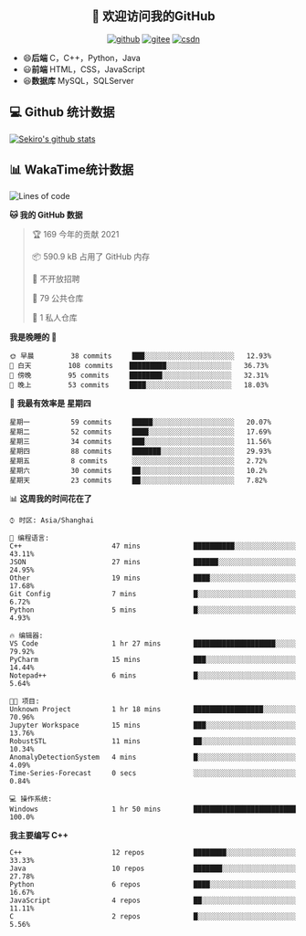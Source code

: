 <h2 align="center">👋 欢迎访问我的GitHub</h2>
<p align="center">
  <a href="https://666wxy666.github.io/"><img src="https://img.shields.io/badge/GitHub-24292e" alt="github"></a>
  <a href="https://gitee.com/wxy_666"><img src="https://img.shields.io/badge/Gitee-fe7300" alt="gitee"></a>
  <a href="https://blog.csdn.net/WXY_666"><img src="https://img.shields.io/badge/CSDN-cf000e" alt="csdn"></a>
</p>

- 😄**后端** C，C++，Python，Java
- 😃**前端** HTML，CSS，JavaScript
- 😆**数据库** MySQL，SQLServer

## 💻 Github 统计数据
[![Sekiro's github stats](https://github-readme-stats.vercel.app/api?username=666WXY666)](https://666wxy666.github.io/)

## 📊 WakaTime统计数据

<!--START_SECTION:waka-->
![Lines of code](https://img.shields.io/badge/%E4%BB%8E%E3%80%8C%E4%BD%A0%E5%A5%BD%E4%B8%96%E7%95%8C%E3%80%8D%E6%88%91%E5%B7%B2%E7%BB%8F%E5%86%99%E4%BA%86-1.9%20million%20%E8%A1%8C%E4%BB%A3%E7%A0%81-blue)

**🐱 我的 GitHub 数据** 

> 🏆 169 今年的贡献 2021
 > 
> 📦 590.9 kB 占用了 GitHub 内存 
 > 
> 🚫 不开放招聘
 > 
> 📜 79 公共仓库 
 > 
> 🔑 1 私人仓库 
 > 
**我是晚睡的 🦉** 

```text
🌞 早晨         38 commits     ███░░░░░░░░░░░░░░░░░░░░░░   12.93% 
🌆 白天         108 commits    █████████░░░░░░░░░░░░░░░░   36.73% 
🌃 傍晚         95 commits     ████████░░░░░░░░░░░░░░░░░   32.31% 
🌙 晚上         53 commits     ████░░░░░░░░░░░░░░░░░░░░░   18.03%

```
📅 **我最有效率是 星期四** 

```text
星期一          59 commits     █████░░░░░░░░░░░░░░░░░░░░   20.07% 
星期二          52 commits     ████░░░░░░░░░░░░░░░░░░░░░   17.69% 
星期三          34 commits     ███░░░░░░░░░░░░░░░░░░░░░░   11.56% 
星期四          88 commits     ███████░░░░░░░░░░░░░░░░░░   29.93% 
星期五          8 commits      ░░░░░░░░░░░░░░░░░░░░░░░░░   2.72% 
星期六          30 commits     ██░░░░░░░░░░░░░░░░░░░░░░░   10.2% 
星期天          23 commits     ██░░░░░░░░░░░░░░░░░░░░░░░   7.82%

```


📊 **这周我的时间花在了** 

```text
⌚︎ 时区: Asia/Shanghai

💬 编程语言: 
C++                      47 mins             ██████████░░░░░░░░░░░░░░░   43.11% 
JSON                     27 mins             ██████░░░░░░░░░░░░░░░░░░░   24.95% 
Other                    19 mins             ████░░░░░░░░░░░░░░░░░░░░░   17.68% 
Git Config               7 mins              █░░░░░░░░░░░░░░░░░░░░░░░░   6.72% 
Python                   5 mins              █░░░░░░░░░░░░░░░░░░░░░░░░   4.93%

🔥 编辑器: 
VS Code                  1 hr 27 mins        ████████████████████░░░░░   79.92% 
PyCharm                  15 mins             ███░░░░░░░░░░░░░░░░░░░░░░   14.44% 
Notepad++                6 mins              █░░░░░░░░░░░░░░░░░░░░░░░░   5.64%

🐱‍💻 项目: 
Unknown Project          1 hr 18 mins        █████████████████░░░░░░░░   70.96% 
Jupyter Workspace        15 mins             ███░░░░░░░░░░░░░░░░░░░░░░   13.76% 
RobustSTL                11 mins             ██░░░░░░░░░░░░░░░░░░░░░░░   10.34% 
AnomalyDetectionSystem   4 mins              █░░░░░░░░░░░░░░░░░░░░░░░░   4.09% 
Time-Series-Forecast     0 secs              ░░░░░░░░░░░░░░░░░░░░░░░░░   0.84%

💻 操作系统: 
Windows                  1 hr 50 mins        █████████████████████████   100.0%

```

**我主要编写 C++** 

```text
C++                      12 repos            ████████░░░░░░░░░░░░░░░░░   33.33% 
Java                     10 repos            ███████░░░░░░░░░░░░░░░░░░   27.78% 
Python                   6 repos             ████░░░░░░░░░░░░░░░░░░░░░   16.67% 
JavaScript               4 repos             ██░░░░░░░░░░░░░░░░░░░░░░░   11.11% 
C                        2 repos             █░░░░░░░░░░░░░░░░░░░░░░░░   5.56%

```



<!--END_SECTION:waka-->

<!--
**666WXY666/666WXY666** is a ✨ _special_ ✨ repository because its `README.md` (this file) appears on your GitHub profile.

Here are some ideas to get you started:

- 🔭 I’m currently working on ...
- 🌱 I’m currently learning ...
- 👯 I’m looking to collaborate on ...
- 🤔 I’m looking for help with ...
- 💬 Ask me about ...
- 📫 How to reach me: ...
- 😄 Pronouns: ...
- ⚡ Fun fact: ...
-->
